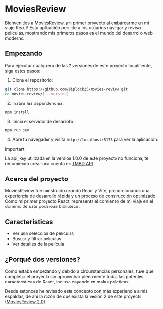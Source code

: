 # MoviesReview

Bienvenidos a MoviesReview, ¡mi primer proyecto al embarcarme en mi viaje React! Esta aplicación permite a los usuarios navegar y revisar películas, mostrando mis primeros pasos en el mundo del desarrollo web moderno.

## Empezando

Para ejecutar cualquiera de las 2 versiones de este proyecto localmente, siga estos pasos:

1. Clona el repositorio:

```bash
git clone https://github.com/Diplock25/movies-review.git
cd movies-review/[...version]
```

2. Instala las dependencias:

```
npm install
```

3. Inicia el servidor de desarrollo:

```
npm run dev
```

4. Abre tu navegador y visita `http://localhost:5173` para ver la aplicación.

> [!IMPORTANT]
> La api_key utilizada en la versión 1.0.0 de este proyecto no funciona, te recomiendo crear una cuenta en [TMBD API](https://developer.themoviedb.org/reference/intro/getting-started)

## Acerca del proyecto

MoviesReview fue construido usando React y Vite, proporcionando una experiencia de desarrollo rápida y un proceso de construcción optimizado. Como mi primer proyecto React, representa el comienzo de mi viaje en el dominio de esta poderosa biblioteca.

## Características

- Ver una selección de películas
- Buscar y filtrar películas
- Ver detalles de la película

## ¿Porqué dos versiones?

Como estaba empezando y debido a circunstancias personales, tuve que completar el proyecto sin aprovechar plenamente todas las potentes características de React, incluso cayendo en malas prácticas.

Desde entonces he revisado este concepto con más experiencia a mis espaldas, de ahí la razón de que exista la vesión 2 de este proyecto ([MoviesReview 2.0](https://github.com/Diplock25/movies-review/2.0.0)).
